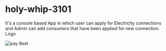 # holy-whip-3101
It's a console based App in which user can apply for Electricity connections and Admin can add consumers that have been applied for new connection.
Logo

![pay Beel](https://user-images.githubusercontent.com/99540875/228315129-e9d5be5f-4245-4276-91ac-1c7071eac926.jpg)



